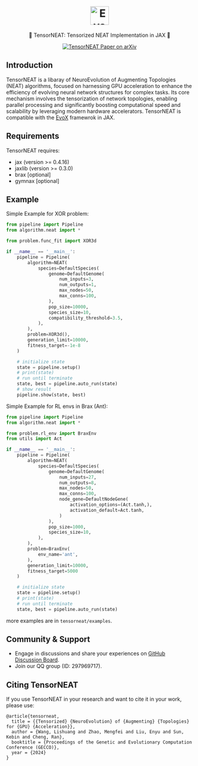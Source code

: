 <h1 align="center">
  <picture>
    <source media="(prefers-color-scheme: dark)" srcset="./imgs/evox_logo_dark.png">
    <source media="(prefers-color-scheme: light)" srcset="./imgs/evox_logo_light.png">
    <a href="https://github.com/EMI-Group/evox">
      <img alt="EvoX Logo" height="50" src="./imgs/evox_logo_light.png">
    </a>
  </picture>
  <br>
</h1>

<p align="center">
🌟 TensorNEAT: Tensorized NEAT Implementation in JAX 🌟
</p>

<p align="center">
  <a href="https://arxiv.org/abs/2404.01817">
    <img src="https://img.shields.io/badge/paper-arxiv-red?style=for-the-badge" alt="TensorNEAT Paper on arXiv">
  </a>
</p>

## Introduction
TensorNEAT is a libaray of NeuroEvolution of Augmenting Topologies (NEAT) algorithms, focused on harnessing GPU acceleration to enhance the efficiency of evolving neural network structures for complex tasks. Its core mechanism involves the tensorization of network topologies, enabling parallel processing and significantly boosting computational speed and scalability by leveraging modern hardware accelerators. TensorNEAT is compatible with the [EvoX](https://github.com/EMI-Group/evox/) framewrok in JAX.

## Requirements
TensorNEAT requires:
- jax (version >= 0.4.16)
- jaxlib (version >= 0.3.0)
- brax [optional]
- gymnax [optional]
  
## Example
Simple Example for XOR problem:
```python
from pipeline import Pipeline
from algorithm.neat import *

from problem.func_fit import XOR3d

if __name__ == '__main__':
    pipeline = Pipeline(
        algorithm=NEAT(
            species=DefaultSpecies(
                genome=DefaultGenome(
                    num_inputs=3,
                    num_outputs=1,
                    max_nodes=50,
                    max_conns=100,
                ),
                pop_size=10000,
                species_size=10,
                compatibility_threshold=3.5,
            ),
        ),
        problem=XOR3d(),
        generation_limit=10000,
        fitness_target=-1e-8
    )

    # initialize state
    state = pipeline.setup()
    # print(state)
    # run until terminate
    state, best = pipeline.auto_run(state)
    # show result
    pipeline.show(state, best)
```

Simple Example for RL envs in Brax (Ant):
```python
from pipeline import Pipeline
from algorithm.neat import *

from problem.rl_env import BraxEnv
from utils import Act

if __name__ == '__main__':
    pipeline = Pipeline(
        algorithm=NEAT(
            species=DefaultSpecies(
                genome=DefaultGenome(
                    num_inputs=27,
                    num_outputs=8,
                    max_nodes=50,
                    max_conns=100,
                    node_gene=DefaultNodeGene(
                        activation_options=(Act.tanh,),
                        activation_default=Act.tanh,
                    )
                ),
                pop_size=1000,
                species_size=10,
            ),
        ),
        problem=BraxEnv(
            env_name='ant',
        ),
        generation_limit=10000,
        fitness_target=5000
    )

    # initialize state
    state = pipeline.setup()
    # print(state)
    # run until terminate
    state, best = pipeline.auto_run(state)
```

more examples are in `tensorneat/examples`.

## Community & Support

- Engage in discussions and share your experiences on [GitHub Discussion Board](https://github.com/EMI-Group/evox/discussions).
- Join our QQ group (ID: 297969717).
  
## Citing TensorNEAT

If you use TensorNEAT in your research and want to cite it in your work, please use:
```
@article{tensorneat,
  title = {{Tensorized} {NeuroEvolution} of {Augmenting} {Topologies} for {GPU} {Acceleration}},
  author = {Wang, Lishuang and Zhao, Mengfei and Liu, Enyu and Sun, Kebin and Cheng, Ran},
  booktitle = {Proceedings of the Genetic and Evolutionary Computation Conference (GECCO)},
  year = {2024}
}

